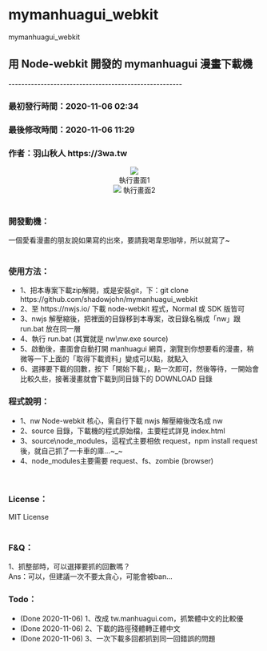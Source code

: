 # mymanhuagui_webkit
mymanhuagui_webkit
<h2>用 Node-webkit 開發的 mymanhuagui 漫畫下載機</h2>
------------------------------------------------------<br>
<h3>最初發行時間：2020-11-06 02:34</h3>
<h3>最後修改時間：2020-11-06 11:29</h3>
<h3>作者：羽山秋人 https://3wa.tw</h3>
<div align="center">
  <img src="snapshot/mymanhuagui_downloader.gif">
  <br>
  執行畫面1<br>
  <img src="snapshot/m2.gif">
  執行畫面2<br>
</div>
<br>
<h3>開發動機：</h3>
一個愛看漫畫的朋友說如果寫的出來，要請我喝韋恩咖啡，所以就寫了~<br>
<br>
<h3>使用方法：</h3>
<ul>
  <li>1、把本專案下載zip解開，或是安裝git，下：git clone https://github.com/shadowjohn/mymanhuagui_webkit</li>
  <li>2、至 https://nwjs.io/ 下載 node-webkit 程式，Normal 或 SDK 版皆可</li>
  <li>3、nwjs 解壓縮後，把裡面的目錄移到本專案，改目錄名稱成「nw」跟 run.bat 放在同一層</li>
  <li>4、執行 run.bat (其實就是 nw\nw.exe source)</li>
  <li>5、啟動後，畫面會自動打開 manhuagui 網頁，瀏覽到你想要看的漫畫，稍微等一下上面的「取得下載資料」變成可以點，就點入</li>
  <li>6、選擇要下載的回數，按下「開始下載」，點一次即可，然後等待，一開始會比較久些，接著漫畫就會下載到同目錄下的 DOWNLOAD 目錄</li>
</ul>

<h3>程式說明：</h3>
<ul>
 <li>1、nw Node-webkit 核心，需自行下載 nwjs 解壓縮後改名成 nw</li>
 <li>2、source 目錄，下載機的程式原始檔，主要程式詳見 index.html</li>
 <li>3、source\node_modules，這程式主要相依 request，npm install request 後，就自己抓了一卡車的庫...~_~</li>
 <li>4、node_modules主要需要 request、fs、zombie (browser)</li>
</ul>
<br>
<h3>License：</h3>
MIT License
<br><br>


<h3>F&Q：</h3>
1、抓整部時，可以選擇要抓的回數嗎？<br>
Ans：可以，但建議一次不要太貪心，可能會被ban...

<h3>Todo：</h3>
<ul>
 <li>(Done 2020-11-06) 1、改成 tw.manhuagui.com，抓繁體中文的比較優</li>
 <li>(Done 2020-11-06) 2、下載的路徑殘體轉正體中文</li>
 <li>(Done 2020-11-06) 3、一次下載多回都抓到同一回錯誤的問題</li>
</ul>
